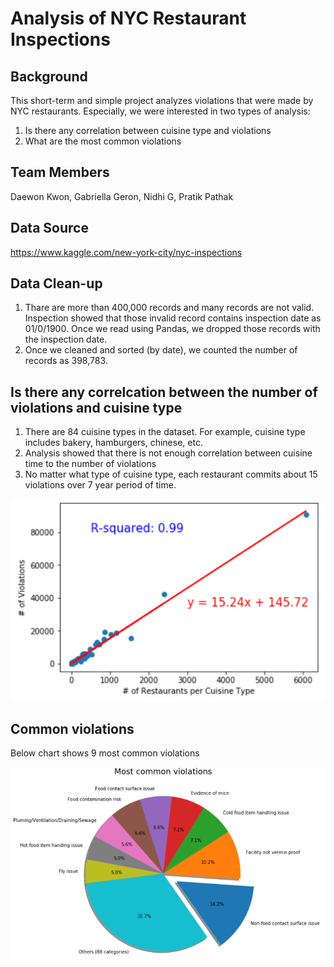 # Analysis of NYC Restaurant Inspections

## Background

This short-term and simple project analyzes violations that were made by NYC restaurants. Especially, we were interested in two types of analysis:

1. Is there any correlation between cuisine type and violations
2. What are the most common violations

## Team Members

Daewon Kwon, Gabriella Geron, Nidhi G, Pratik Pathak

## Data Source

https://www.kaggle.com/new-york-city/nyc-inspections

## Data Clean-up

1. Thare are more than 400,000 records and many records are not valid. Inspection showed that those invalid record contains inspection date as 01/0/1900. Once we read using Pandas, we dropped those records with the inspection date.
2. Once we cleaned and sorted (by date), we counted the number of records as 398,783.

## Is there any correlcation between the number of violations and cuisine type

1. There are 84 cuisine types in the dataset. For example, cuisine type includes bakery, hamburgers, chinese, etc.
2. Analysis showed that there is not enough correlation between cuisine time to the number of violations
3. No matter what type of cuisine type, each restaurant commits about 15 violations over 7 year period of time.

![correlation.png](correlation.png)

## Common violations

Below chart shows 9 most common violations

![violationtypepiechart.png](violationtypepiechart.png)
